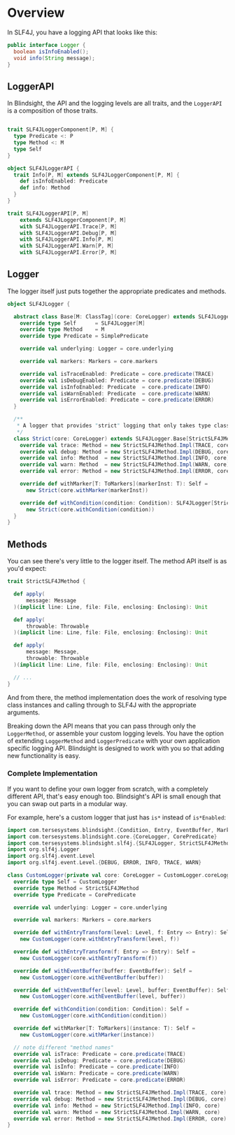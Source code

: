 # Overview

In SLF4J, you have a logging API that looks like this: 

```java
public interface Logger {
  boolean isInfoEnabled();
  void info(String message);
}
```

## LoggerAPI

In Blindsight, the API and the logging levels are all traits, and the `LoggerAPI` is a composition of those traits. 

```scala

trait SLF4JLoggerComponent[P, M] {
  type Predicate <: P
  type Method <: M
  type Self
}

object SLF4JLoggerAPI {
  trait Info[P, M] extends SLF4JLoggerComponent[P, M] {
    def isInfoEnabled: Predicate
    def info: Method
  }
}

trait SLF4JLoggerAPI[P, M]
    extends SLF4JLoggerComponent[P, M]
    with SLF4JLoggerAPI.Trace[P, M]
    with SLF4JLoggerAPI.Debug[P, M]
    with SLF4JLoggerAPI.Info[P, M]
    with SLF4JLoggerAPI.Warn[P, M]
    with SLF4JLoggerAPI.Error[P, M]
```

## Logger

The logger itself just puts together the appropriate predicates and methods.

```scala
object SLF4JLogger {

  abstract class Base[M: ClassTag](core: CoreLogger) extends SLF4JLogger[M] {
    override type Self      = SLF4JLogger[M]
    override type Method    = M
    override type Predicate = SimplePredicate

    override val underlying: Logger = core.underlying

    override val markers: Markers = core.markers

    override val isTraceEnabled: Predicate = core.predicate(TRACE)
    override val isDebugEnabled: Predicate = core.predicate(DEBUG)
    override val isInfoEnabled: Predicate  = core.predicate(INFO)
    override val isWarnEnabled: Predicate  = core.predicate(WARN)
    override val isErrorEnabled: Predicate = core.predicate(ERROR)
  }

  /**
   * A logger that provides "strict" logging that only takes type class aware arguments.
   */
  class Strict(core: CoreLogger) extends SLF4JLogger.Base[StrictSLF4JMethod](core) {
    override val trace: Method = new StrictSLF4JMethod.Impl(TRACE, core)
    override val debug: Method = new StrictSLF4JMethod.Impl(DEBUG, core)
    override val info: Method  = new StrictSLF4JMethod.Impl(INFO, core)
    override val warn: Method  = new StrictSLF4JMethod.Impl(WARN, core)
    override val error: Method = new StrictSLF4JMethod.Impl(ERROR, core)

    override def withMarker[T: ToMarkers](markerInst: T): Self =
      new Strict(core.withMarker(markerInst))

    override def withCondition(condition: Condition): SLF4JLogger[StrictSLF4JMethod] =
      new Strict(core.withCondition(condition))
  }
}
```

## Methods

You can see there's very little to the logger itself.  The method API itself is as you'd expect:

```scala
trait StrictSLF4JMethod {

  def apply(
      message: Message
  )(implicit line: Line, file: File, enclosing: Enclosing): Unit

  def apply(
      throwable: Throwable
  )(implicit line: Line, file: File, enclosing: Enclosing): Unit

  def apply(
      message: Message,
      throwable: Throwable
  )(implicit line: Line, file: File, enclosing: Enclosing): Unit

  // ...
}
```

And from there, the method implementation does the work of resolving type class instances and calling through to SLF4J with the appropriate arguments.

Breaking down the API means that you can pass through only the `LoggerMethod`, or assemble your custom logging levels.  You have the option of extending `LoggerMethod` and `LoggerPredicate` with your own application specific logging API.   Blindsight is designed to work with you so that adding new functionality is easy.

### Complete Implementation

If you want to define your own logger from scratch, with a completely different API, that's easy enough too.  Blindsight's API is small enough that you can swap out parts in a modular way.

For example, here's a custom logger that just has `is*` instead of `is*Enabled`:

```scala
import com.tersesystems.blindsight.{Condition, Entry, EventBuffer, Markers, ToMarkers}
import com.tersesystems.blindsight.core.{CoreLogger, CorePredicate}
import com.tersesystems.blindsight.slf4j.{SLF4JLogger, StrictSLF4JMethod}
import org.slf4j.Logger
import org.slf4j.event.Level
import org.slf4j.event.Level.{DEBUG, ERROR, INFO, TRACE, WARN}

class CustomLogger(private val core: CoreLogger = CustomLogger.coreLogger) extends SLF4JLogger[StrictSLF4JMethod] {
  override type Self = CustomLogger
  override type Method = StrictSLF4JMethod
  override type Predicate = CorePredicate

  override val underlying: Logger = core.underlying

  override val markers: Markers = core.markers

  override def withEntryTransform(level: Level, f: Entry => Entry): Self =
    new CustomLogger(core.withEntryTransform(level, f))

  override def withEntryTransform(f: Entry => Entry): Self =
    new CustomLogger(core.withEntryTransform(f))

  override def withEventBuffer(buffer: EventBuffer): Self =
    new CustomLogger(core.withEventBuffer(buffer))

  override def withEventBuffer(level: Level, buffer: EventBuffer): Self =
    new CustomLogger(core.withEventBuffer(level, buffer))

  override def withCondition(condition: Condition): Self =
    new CustomLogger(core.withCondition(condition))

  override def withMarker[T: ToMarkers](instance: T): Self =
    new CustomLogger(core.withMarker(instance))

  // note different "method names"
  override val isTrace: Predicate = core.predicate(TRACE)
  override val isDebug: Predicate = core.predicate(DEBUG)
  override val isInfo: Predicate = core.predicate(INFO)
  override val isWarn: Predicate = core.predicate(WARN)
  override val isError: Predicate = core.predicate(ERROR)

  override val trace: Method = new StrictSLF4JMethod.Impl(TRACE, core)
  override val debug: Method = new StrictSLF4JMethod.Impl(DEBUG, core)
  override val info: Method = new StrictSLF4JMethod.Impl(INFO, core)
  override val warn: Method = new StrictSLF4JMethod.Impl(WARN, core)
  override val error: Method = new StrictSLF4JMethod.Impl(ERROR, core)
}
```